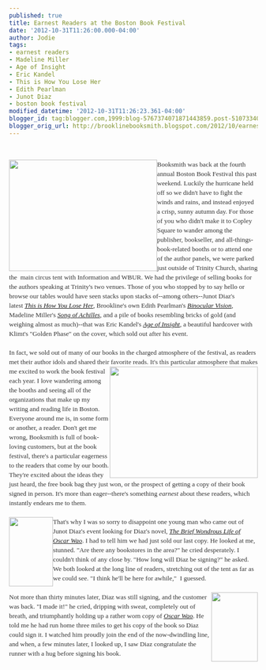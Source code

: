 ```yaml
---
published: true
title: Earnest Readers at the Boston Book Festival
date: '2012-10-31T11:26:00.000-04:00'
author: Jodie
tags:
- earnest readers
- Madeline Miller
- Age of Insight
- Eric Kandel
- This is How You Lose Her
- Edith Pearlman
- Junot Diaz
- boston book festival
modified_datetime: '2012-10-31T11:26:23.361-04:00'
blogger_id: tag:blogger.com,1999:blog-5767374071871443859.post-5107334061420983982
blogger_orig_url: http://brooklinebooksmith.blogspot.com/2012/10/earnest-readers-at-boston-book-festival.html
---
```


<br /><div style="color: #333333; font-family: Georgia, 'Times New Roman', 'Bitstream Charter', Times, serif; font-size: 13.333333969116211px; line-height: 19px;"><a data-mce-href="http://globecornerbookstore.com/blogs/wp-content/uploads/2012/10/1027121548.jpg" href="http://globecornerbookstore.com/blogs/wp-content/uploads/2012/10/1027121548.jpg"><img alt="" class="alignleft size-medium wp-image-8431" data-mce-src="http://globecornerbookstore.com/blogs/wp-content/uploads/2012/10/1027121548-300x225.jpg" height="225" src="http://globecornerbookstore.com/blogs/wp-content/uploads/2012/10/1027121548-300x225.jpg" style="border: 0px; cursor: default; float: left;" title="1027121548" width="300" /></a>Booksmith was back at the fourth annual Boston Book Festival this past weekend. Luckily the hurricane held off so we didn't have to fight the winds and rains, and instead enjoyed a crisp, sunny autumn day. For those of you who didn't make it to Copley Square to wander among the publisher, bookseller, and all-things-book-related booths or to attend one of the author panels, we were parked just outside of Trinity Church, sharing the &nbsp;main circus tent with Information and WBUR. We had the privilege of selling books for the authors speaking at Trinity's two venues. Those of you who stopped by to say hello or browse our tables would have seen stacks upon stacks of--among others--Junot Diaz's latest&nbsp;<a data-mce-href="http://www.brooklinebooksmith-shop.com/book/9781594487361" href="http://www.brooklinebooksmith-shop.com/book/9781594487361"><em>This is How You Lose Her</em></a>, Brookline's own Edith Pearlman's&nbsp;<a data-mce-href="http://www.brooklinebooksmith-shop.com/book/%5Bmodel%5D-71" href="http://www.brooklinebooksmith-shop.com/book/%5Bmodel%5D-71"><em>Binocular Vision</em></a>, Madeline Miller's&nbsp;<a data-mce-href="http://www.brooklinebooksmith-shop.com/book/9780062060617" href="http://www.brooklinebooksmith-shop.com/book/9780062060617"><em>Song of Achilles</em></a>, and a pile of books resembling bricks of gold (and weighing almost as much)--that was Eric Kandel's&nbsp;<a data-mce-href="http://www.brooklinebooksmith-shop.com/book/9781400068715" href="http://www.brooklinebooksmith-shop.com/book/9781400068715"><em>Age of Insight</em></a>, a beautiful hardcover with Klimt's "Golden Phase" on the cover, which sold out after his event.</div><div style="color: #333333; font-family: Georgia, 'Times New Roman', 'Bitstream Charter', Times, serif; font-size: 13.333333969116211px; line-height: 19px;"><br /></div><div style="color: #333333; font-family: Georgia, 'Times New Roman', 'Bitstream Charter', Times, serif; font-size: 13.333333969116211px; line-height: 19px;">In fact, we sold out of many of our books in the charged atmosphere of the festival, as readers met their author idols and shared their favorite<a data-mce-href="http://globecornerbookstore.com/blogs/wp-content/uploads/2012/10/1027121035a.jpg" href="http://globecornerbookstore.com/blogs/wp-content/uploads/2012/10/1027121035a.jpg"><img alt="" class="alignright size-medium wp-image-8432" data-mce-src="http://globecornerbookstore.com/blogs/wp-content/uploads/2012/10/1027121035a-300x225.jpg" height="225" src="http://globecornerbookstore.com/blogs/wp-content/uploads/2012/10/1027121035a-300x225.jpg" style="border: 0px; cursor: default; float: right;" title="1027121035a" width="300" /></a>&nbsp;reads. It's this particular atmosphere that makes me excited to work the book festival each year. I love wandering among the booths and seeing all of the organizations that make up my writing and reading life in Boston. Everyone around me is, in some form or another, a reader. Don't get me wrong, Booksmith is full of book-loving customers, but at the book festival, there's a particular eagerness to the readers that come by our booth. They're excited about the ideas they just heard, the free book bag they just won, or the prospect of getting a copy of their book signed in person. It's more than eager--there's something&nbsp;<em>earnest</em>&nbsp;about these readers, which instantly endears me to them.</div><div style="color: #333333; font-family: Georgia, 'Times New Roman', 'Bitstream Charter', Times, serif; font-size: 13.333333969116211px; line-height: 19px;"><br /></div><div style="color: #333333; font-family: Georgia, 'Times New Roman', 'Bitstream Charter', Times, serif; font-size: 13.333333969116211px; line-height: 19px;"><a data-mce-href="http://globecornerbookstore.com/blogs/wp-content/uploads/2012/10/FC9781594483295.jpg" href="http://globecornerbookstore.com/blogs/wp-content/uploads/2012/10/FC9781594483295.jpg"><img alt="" class="alignleft size-full wp-image-8415" data-mce-src="http://globecornerbookstore.com/blogs/wp-content/uploads/2012/10/FC9781594483295.jpg" height="140" src="http://globecornerbookstore.com/blogs/wp-content/uploads/2012/10/FC9781594483295.jpg" style="border: 0px; cursor: default; float: left;" title="FC9781594483295" width="89" /></a>That's why I was so sorry to disappoint one young man who came out of Junot Diaz's event looking for Diaz's novel,&nbsp;<a data-mce-href="http://www.brooklinebooksmith-shop.com/book/%5Bmodel%5D-58" href="http://www.brooklinebooksmith-shop.com/book/%5Bmodel%5D-58"><em>The Brief Wondrous Life of Oscar Wao</em></a>. I had to tell him we had just sold our last copy. He looked at me, stunned. "Are there any bookstores in the area?" he cried desperately. I couldn't think of any close by. "How long will Diaz be signing?" he asked. We both looked at the long line of readers, stretching out of the tent as far as we could see. "I think he'll be here for awhile," &nbsp;I guessed.</div><div style="color: #333333; font-family: Georgia, 'Times New Roman', 'Bitstream Charter', Times, serif; font-size: 13.333333969116211px; line-height: 19px;"><br /><a data-mce-href="http://globecornerbookstore.com/blogs/wp-content/uploads/2012/10/FC9781400068715.jpg" href="http://globecornerbookstore.com/blogs/wp-content/uploads/2012/10/FC9781400068715.jpg"><img alt="" class="alignright size-full wp-image-8425" data-mce-src="http://globecornerbookstore.com/blogs/wp-content/uploads/2012/10/FC9781400068715.jpg" height="140" src="http://globecornerbookstore.com/blogs/wp-content/uploads/2012/10/FC9781400068715.jpg" style="border: 0px; cursor: default; float: right;" title="FC9781400068715" width="94" /></a></div><div style="color: #333333; font-family: Georgia, 'Times New Roman', 'Bitstream Charter', Times, serif; font-size: 13.333333969116211px; line-height: 19px;">Not more than thirty minutes later, Diaz was still signing, and the customer was back. "I made it!" he cried, dripping with sweat, completely out of breath, and triumphantly holding up a rather worn copy of&nbsp;<a data-mce-href="http://www.brooklinebooksmith-shop.com/book/%5Bmodel%5D-58" href="http://www.brooklinebooksmith-shop.com/book/%5Bmodel%5D-58"><em>Oscar Wao</em></a>. He told me he had run home three miles to get his copy of the book so Diaz could sign it. I watched him proudly join the end of the now-dwindling line, and when, a few minutes later, I looked up, I saw Diaz congratulate the runner with a hug before signing his book.</div>
